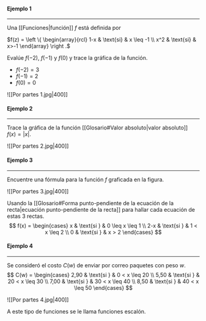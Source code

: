 #### Ejemplo 1
---
Una [[Funciones|función]] $f$ está definida por

$f(z) = \left \{ \begin{array}{rcl} 1-x & \text{si} & x \leq -1 \\ x^2 & \text{si} & x>-1 \end{array} \right .$

Evalúe $f(-2)$, $f(-1)$ y $f(0)$ y trace la gráfica de la función.

- $f(-2)=3$
- $f(-1)=2$
- $f(0)=0$

![[Por partes 1.jpg|400]]
 
#### Ejemplo 2
---
Trace la gráfica de la función [[Glosario#Valor absoluto|valor absoluto]] $f(x) = | x |$.

![[Por partes 2.jpg|400]]

#### Ejemplo 3
---
Encuentre una fórmula para la función $f$ graficada en la figura.

![[Por partes 3.jpg|400]]

Usando la [[Glosario#Forma punto-pendiente de la ecuación de la recta|ecuación punto-pendiente de la recta]] para hallar cada ecuación de estas 3 rectas.
$$
f(x) =
\begin{cases}
x & \text{si } & 0 \leq x \leq 1 \\
2-x & \text{si } & 1 < x \leq 2 \\
0 & \text{si } & x > 2
\end{cases}
$$
#### Ejemplo 4
---
Se consideró el costo $C(w)$ de enviar por correo paquetes con peso $w$.
$$
C(w) =
\begin{cases}
2,90 & \text{si } & 0 < x \leq 20 \\
5,50 & \text{si } & 20 < x \leq 30 \\
7,00 & \text{si } & 30 < x \leq 40 \\
8,50 & \text{si } & 40 < x \leq 50 
\end{cases}
$$

![[Por partes 4.jpg|400]]

A este tipo de funciones se le llama funciones escalón.